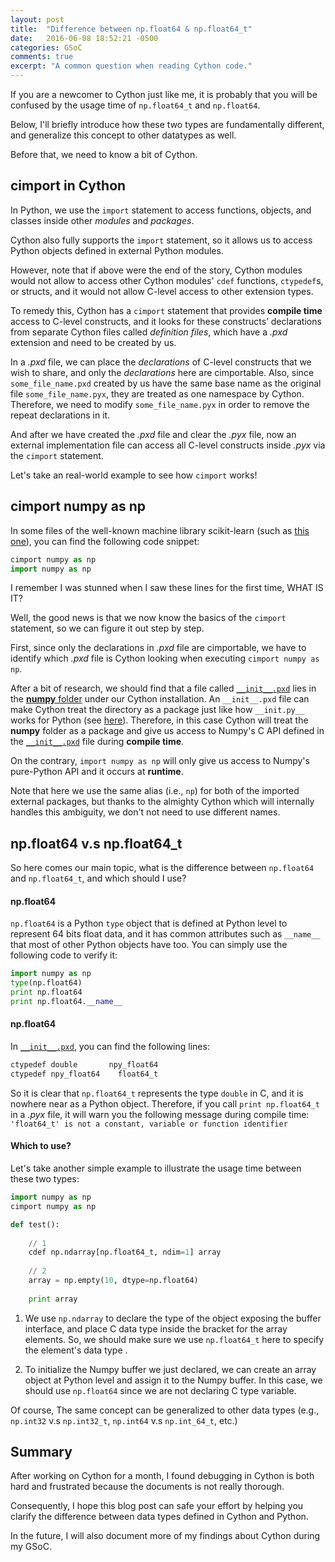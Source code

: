 ```yaml
---
layout: post
title:  "Difference between np.float64 & np.float64_t"
date:   2016-06-08 18:52:21 -0500
categories: GSoC
comments: true
excerpt: "A common question when reading Cython code."
---
```


If you are a newcomer to Cython just like me, it is probably that you will be confused by the usage time of `np.float64_t` and `np.float64`.

Below, I'll briefly introduce how these two types are fundamentally different, and generalize this concept to other datatypes as well.

Before that, we need to know a bit of Cython.

## cimport in Cython

In Python, we use the `import` statement to access functions, objects, and classes inside other _modules_ and _packages_.

Cython also fully supports the `import` statement, so it allows us to access Python objects defined in external Python modules.

However, note that if above were the end of the story, Cython modules would not allow to access other Cython modules' `cdef` functions, `ctypedef`s, or structs, and it would not allow C-level access to other extension types.

To remedy this, Cython has a `cimport` statement that provides **compile time** access to C-level constructs, and it looks for these constructs’ declarations from separate Cython files called _definition files_, which have a _.pxd_ extension and need to be created by us.

In a _.pxd_ file, we can place the _declarations_ of C-level constructs that we wish to share, and only the _declarations_ here are cimportable. Also, since `some_file_name.pxd` created by us have the same base name as the original file `some_file_name.pyx`, they are treated as one namespace by Cython. Therefore, we need to modify `some_file_name.pyx` in order to remove the repeat declarations in it.

And after we have created the _.pxd_ file and clear the _.pyx_ file, now an external implementation file can access all C-level constructs inside _.pyx_ via the `cimport` statement.

Let's take an real-world example to see how `cimport` works!

## cimport numpy as np

In some files of the well-known machine library scikit-learn (such as [this one](https://github.com/scikit-learn/scikit-learn/blob/master/sklearn/utils/sparsefuncs_fast.pyx)), you can find the following code snippet:

```python
cimport numpy as np
import numpy as np
``` 

I remember I was stunned when I saw these lines for the first time, WHAT IS IT?

Well, the good news is that we now know the basics of the `cimport` statement, so we can figure it out step by step.

First, since only the declarations in _.pxd_ file are cimportable, we have to identify which _.pxd_ file is Cython looking when executing `cimport numpy as np`.

After a bit of research, we should find that a file called [`__init__.pxd`](https://github.com/cython/cython/blob/970c2fc0e676ca22016e14147ada0edba937dc6b/Cython/Includes/numpy/__init__.pxd) lies in the [**numpy** folder](https://github.com/cython/cython/tree/master/Cython/Includes/numpy) under our Cython installation. An `__init__.pxd` file can make Cython treat the directory as a package just like how `__init.py__` works for Python (see [here](http://stackoverflow.com/questions/448271/what-is-init-py-for)). Therefore, in this case Cython will treat the **numpy** folder as a package and give us access to Numpy's C API defined in the [`__init__.pxd`](https://github.com/cython/cython/blob/970c2fc0e676ca22016e14147ada0edba937dc6b/Cython/Includes/numpy/__init__.pxd) file during **compile time**.

On the contrary, `import numpy as np` will only give us access to Numpy's pure-Python API and it occurs at **runtime**.

Note that here we use the same alias (i.e., `np`) for both of the imported external packages, but thanks to the almighty Cython which will internally handles this ambiguity, we don't not need to use different names.

## np.float64 v.s np.float64_t

So here comes our main topic, what is the difference between `np.float64` and `np.float64_t`, and which should I use?

#### np.float64

`np.float64` is a Python `type` object that is defined at Python level to represent 64 bits float data, and it has common attributes such as `__name__` that most of other Python objects have too. You can simply use the following code to verify it:

```python
import numpy as np
type(np.float64)
print np.float64
print np.float64.__name__
``` 

#### np.float64

In [`__init__.pxd`](https://github.com/cython/cython/blob/970c2fc0e676ca22016e14147ada0edba937dc6b/Cython/Includes/numpy/__init__.pxd), you can find the following lines:

```python
ctypedef double       npy_float64
ctypedef npy_float64    float64_t
```

So it is clear that `np.float64_t` represents the type `double` in C, and it is nowhere near as a Python object. Therefore, if you call `print np.float64_t` in a _.pyx_ file, it will warn you the following message during compile time:
`'float64_t' is not a constant, variable or function identifier` 

#### Which to use?

Let's take another simple example to illustrate the usage time between these two types:

```python
import numpy as np
cimport numpy as np

def test():
	
	// 1
	cdef np.ndarray[np.float64_t, ndim=1] array
	
	// 2
	array = np.empty(10, dtype=np.float64)
	
	print array
```

1. We use `np.ndarray` to declare the type of the object exposing the buffer interface, and place C data type inside the bracket for the array elements. So, we should make sure we use `np.float64_t` here to specify the element's data type . 

2. To initialize the Numpy buffer we just declared, we can create an array object at Python level and assign it to the Numpy buffer. In this case, we should use `np.float64` since we are not declaring C type variable.

Of course, The same concept can be generalized to other data types (e.g., `np.int32` v.s `np.int32_t`, `np.int64` v.s `np.int_64_t`, etc.)

## Summary

After working on Cython for a month, I found debugging in Cython is both hard and frustrated because the documents is not really thorough.

Consequently, I hope this blog post can safe your effort by helping you clarify the difference between data types defined in Cython and Python. 

In the future, I will also document more of my findings about Cython during my GSoC.
